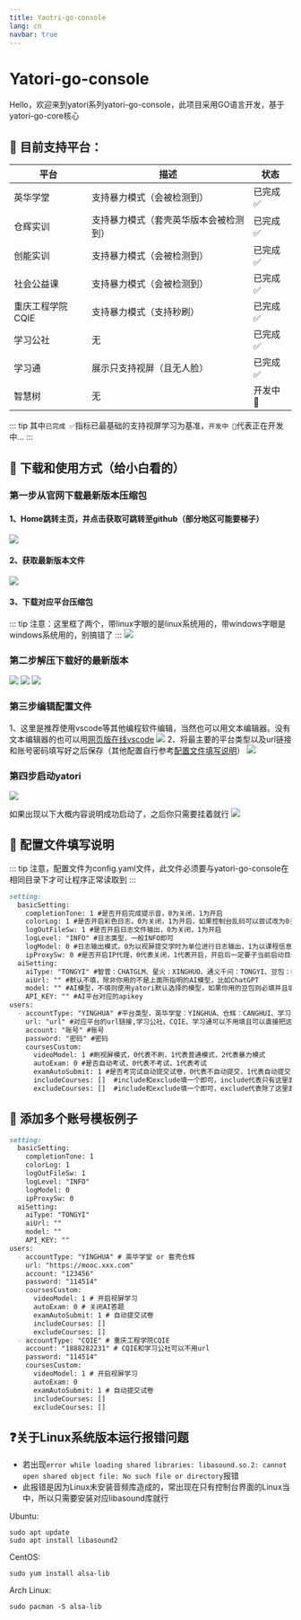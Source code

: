 ```yaml
---
title: Yaotri-go-console
lang: cn
navbar: true
---
```

# Yatori-go-console
Hello，欢迎来到yatori系列yatori-go-console，此项目采用GO语言开发，基于yatori-go-core核心

## 🎯 目前支持平台：

| 平台             | 描述                                   | 状态     |
| ---------------- | -------------------------------------- | -------- |
| 英华学堂         | 支持暴力模式（会被检测到）             | 已完成 ✅ |
| 仓辉实训         | 支持暴力模式（套壳英华版本会被检测到） | 已完成 ✅ |
| 创能实训         | 支持暴力模式（会被检测到）             | 已完成 ✅ |
| 社会公益课       | 支持暴力模式（会被检测到）             | 已完成 ✅ |
| 重庆工程学院CQIE | 支持暴力模式（支持秒刷）                 | 已完成 ✅ |
| 学习公社         | 无                                     | 已完成 ✅ |
| 学习通           | 展示只支持视屏（且无人脸）                                     | 已完成 ✅ |
| 智慧树           | 无                                     | 开发中 🚧 |

::: tip
其中`已完成 ✅`指标已最基础的支持视屏学习为基准，`开发中 🚧`代表正在开发中...
:::

## 🚀 下载和使用方式（给小白看的）
### 第一步从官网下载最新版本压缩包
#### 1、Home跳转主页，并点击获取可跳转至github（部分地区可能要梯子）
![](./assets/img/download_1.png)
#### 2、获取最新版本文件
![](./assets/img/download_2.png)
#### 3、下载对应平台压缩包
::: tip
注意：这里框了两个，带linux字眼的是linux系统用的，带windows字眼是windows系统用的，别搞错了
:::
![](./assets/img/download_3.png)

### 第二步解压下载好的最新版本
![](./assets/img/download_4.png)
![](./assets/img/download_5.png)
![](./assets/img/download_6.png)

### 第三步编辑配置文件
1、这里是推荐使用vscode等其他编程软件编辑，当然也可以用文本编辑器。没有文本编辑器的也可以用[网页版在线vscode](https://vscode.dev)
![](./assets/img/download_7.png)
2、将最主要的平台类型以及url链接和账号密码填写好之后保存（其他配置自行参考[配置文件填写说明](#🚀-配置文件填写说明)）
![](./assets/img/download_8.png)

### 第四步启动yatori
![](./assets/img/download_9.png)

如果出现以下大概内容说明成功启动了，之后你只需要挂着就行
![](./assets/img/download_10.png)

## 🚀 配置文件填写说明
::: tip
注意，配置文件为config.yaml文件，此文件必须要与yatori-go-console在相同目录下才可让程序正常读取到
:::
```markdown
setting:
  basicSetting:
    completionTone: 1 #是否开启完成提示音，0为关闭，1为开启
    colorLog: 1 #是否开启彩色日志，0为关闭，1为开启，如果控制台乱码可以尝试改为0关闭
    logOutFileSw: 1 #是否开启日志文件输出，0为关闭，1为开启
    logLevel: "INFO" #日志类型，一般INFO即可
    logModel: 0 #日志输出模式，0为以视屏提交学时为单位进行日志输出，1为以课程信息为单位进行输出
    ipProxySw: 0 #是否开启IP代理，0代表关闭，1代表开启，开启后一定要子当前启动目录下创建ip.txt这个ip池文件，里面填写对应的代理IP即可，一行一个。注意，代理的IP一定要支持Https
  aiSetting:
    aiType: "TONGYI" #智普：CHATGLM、星火：XINGHUO、通义千问：TONGYI、豆包：DOUBAO、其他模型：OTHER
    aiUrl: "" #默认不填，除非你用的不是上面所指明的AI模型，比如ChatGPT
    model: "" #AI模型，不填则使用yatori默认选择的模型，如果你用的豆包则必填并且填的是接入点ID非模型名称，比如ep-2024xxxxx
    API_KEY: "" #AI平台对应的apikey
users:
  - accountType: "YINGHUA" #平台类型，英华学堂：YINGHUA、仓辉：CANGHUI、学习公社：ENAEA、学习通：XUEXITONG、重庆工业学院：CQIE
    url: "url" #对应平台的url链接,学习公社、CQIE、学习通可以不用填且可以直接把这一行去掉
    account: "账号" #账号
    password: "密码" #密码
    coursesCustom:
      videoModel: 1 #刷视屏模式，0代表不刷，1代表普通模式，2代表暴力模式
      autoExam: 0 #是否自动考试，0代表不考试，1代表考试
      examAutoSubmit: 1 #是否考完试自动提交试卷，0代表不自动提交，1代表自动提交
      includeCourses: []  #include和exclude填一个即可，include代表只有这里面的课程才刷，填课程名称，比如["xxxx","xxxx"]，学习公社填必修课程或者选修课程等
      excludeCourses: []  #include和exclude填一个即可，exclude代表除了这里面的课程其他都刷，填课程名称，比如["xxxx","xxxx"]，学习公社填必修课程或者选修课程等
```





## 🚀 添加多个账号模板例子

```markdown
setting:
  basicSetting:
    completionTone: 1
    colorLog: 1
    logOutFileSw: 1
    logLevel: "INFO"
    logModel: 0
    ipProxySw: 0
  aiSetting:
    aiType: "TONGYI"
    aiUrl: ""
    model: ""
    API_KEY: ""
users:
  - accountType: "YINGHUA" # 英华学堂 or 套壳仓辉
    url: "https://mooc.xxx.com"
    account: "123456"
    password: "114514"
    coursesCustom:
      videoModel: 1 # 开启视屏学习
      autoExam: 0 # 关闭AI答题
      examAutoSubmit: 1 # 自动提交试卷
      includeCourses: []
      excludeCourses: []
  - accountType: "CQIE" # 重庆工程学院CQIE
    account: "1888282231" # CQIE和学习公社可以不用url
    password: "114514"
    coursesCustom:
      videoModel: 1 # 开启视屏学习
      autoExam: 0
      examAutoSubmit: 1 # 自动提交试卷
      includeCourses: []
      excludeCourses: []
```


## ❓关于Linux系统版本运行报错问题
* 若出现`error while loading shared libraries: libasound.so.2: cannot open shared object file: No such file or directory`报错
* 此报错是因为Linux未安装音频库造成的，常出现在只有控制台界面的Linux当中，所以只需要安装对应libasound库就行

Ubuntu:
```shell
sudo apt update
sudo apt install libasound2
```

CentOS:
```shell
sudo yum install alsa-lib
```

Arch Linux:
```shell
sudo pacman -S alsa-lib
```